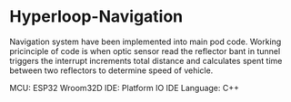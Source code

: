 # Hyperloop-Navigation

Navigation system have been implemented into main pod code. Working pricinciple of code is when optic sensor read the reflector bant in tunnel triggers the interrupt increments total distance and calculates spent time between two reflectors to determine speed of vehicle.

MCU: ESP32 Wroom32D
IDE: Platform IO IDE
Language: C++
